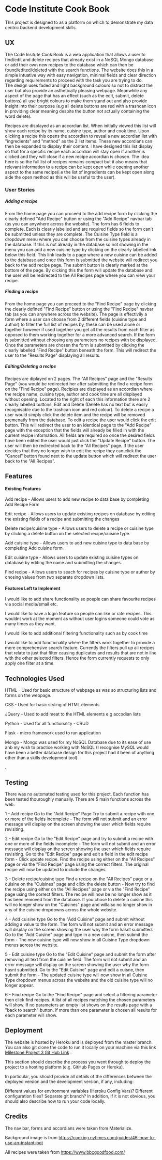 # Code Institute Cook Book

This project is designed to as a platform on which to demonstrate my data centric backend development skills. 



## UX

The Code Insitute Cook Book is a web application that allows a user to find/edit and delete recipes that already exist in a NoSQL Mongo database or add their own new recipes to the database which can then be found/edited/deleted with the search functions. The website does this in a simple intuative way with easy navigation, minimal fields and clear direction regarding requirements to proceed with the task you are trying to do.  
The design uses faded and light background colours so not to distract the user but also provide an asthetically pleasing webpage. Meanwhile any aspect of the page that has an effect (such as the edit, submit, delete buttons) all use bright colours to make them stand out and also provide insight into their purpose (e.g all delete buttons are red with a trashcan icon in providing clear meaning despite the button not actually containing the word delete). 

Recipes are displayed as an accordian list. When initially viewed this list will show each recipe by its name, cuisine type, author and cook time. Upon clicking a recipe this opens the accordian to reveal
a new accordian list with "ingredients" and "method" as the 2 list items. These new accordians can then be expanded to display their content. I have designed this list display so that for a specific recipe each accordian will stay open if another is clicked and they will close if a new recipe accordian is chosen. The idea here is so the full list of recipes remains compact but it also means that relevant information to a recipe can be kept open while opening another aspect to the same recipe(i.e the list of ingredients can be kept open along side the open method as this will be useful to the user).

### User Stories

##### Adding a recipe

From the home page you can proceed to the add recipe form by clicking the clearly defined "Add Recipe" button or using the "Add Recipe" navbar tab (as you can anywhere across the website). The form has 6 fields to complete. Each is clearly labelled and are required fields so the form can't be submitted unless they are complete. The Cuisine Type field is a dropdown menu where you can choose from the cuisine types already in the database. If this is not already in the database so not showing in the  menu you can add a new cuisine type by clicking on the clearly labelled link below this field. This link leads to a page where a new cuisine can be added to the database and once this form is submitted the website will redirect you back to the add recipe page. The submit button is clearly marked at the bottom of the page. By clicking this the form will update the database and the user will be redirected to the All Recipes page where you can view your recipe.



##### Finding a recipe

From the home page you can proceed to the "Find Recipe" page by clicking the clearly defined "Find Recipe" button or using the "Find Recipe" navbar tab (as you can anywhere across the website). The page is effectivily a form where a user can choose from 2 different fields (cuisine type and author) to filter the full list of recipes by, these can be used alone or together however if used together you get all the results from each filter as opposed to them working together for a more advanced search. If the form is submitted without choosing any parameters no recipes with be displayed. Once the parameters are chosen the form is submitted by clicking the clearly labelled "Find Recipe" button beneath the form. This will redirect the user to the "Results Page" displaying all results.



##### Editing/Deleting a recipe

Recipes are diplayed on 2 pages. The "All Recipes" page and the "Results Page" (you would be redirected her after submitting the find a recipe form on the "Find Recipe" page). Recipies are displayed as an accordian where the recipe name, cuisine type, author and cook time are all displayed without opening. Located to the right of each this information there are 2 clearly labelled buttons, Edit and Delete (Delete has no text but is easily recognisable due to the trashcan icon and red colour). To delete a recipe a user would simply click the delete item and the recipe will be removed premenatly from the database. To edit a recipe the user would click the edit button. This will redirect the user to an identical page to the "Add Recipe" page with the exception that the fields will already be filled in with the current recipe information. All fields are required so once the desired fields have been edited the user would just click the "Update Recipe" button. The user will then be redirected back to the "All Recipes" page. If the user decides that they no longer wish to edit the recipe they can click the "Cancel" button found next to the update button which will redirect the user back to the "All Recipes".


## Features

#### Existing Features

Add recipe - Allows users to add new recipe to data base by completing Add Recipe Form 

Edit recipe - Allows users to update existing recipes on database by editing the existing fields of a recipe and submitting the changes

Delete recipe/cuisine type - Allows users to delete a recipe or cuisine type by clicking a delete button on the selected recipe/cuisine type.

Add cuisine type - Allows users to add new cuisine type to data base by completing Add cuisine form. 

Edit cuisine type - Allows users to update existing cuisine types on database by editing the name and submitting the changes.

Find recipe - Allows users to seach for recipes by cuisine type or author by chosing values from two separate dropdown lists.


#### Features Left to Implement

I would like to add share functionality so poeple can share favourite recipes via social media/email etc.  

I would like to have a login feature so people can like or rate recipes. This wouldnt work at the moment as without user logins someone could vote as many times as they want.

I would like to add additional filtering functionality such as by cook time 

I would like to add functionality where the filters work together to provide a more comprehensive search feature. Currently the filters pull up all recipes that relate to just that filter causing duplicates and results that are not in line with the other selected filters. Hence the form currently requests to only apply one filter at a time.

## Technologies Used

HTML - Used for basic structure of webpage as was so structuring lists and forms on the webpage.

CSS - Used for basic styling of HTML elements

JQuery - Used to add meat to the HTML elements e.g accodian lists

Python - Used for all functionality - CRUD

Flask - micro framework used to run application

Mongo - Mongo was used for my NoSQL Database due to its ease of use anb my wish to practice working with NoSQL (I recognise MySQL would have been a better database design for this project had it been of anything other than a skills development tool).

.
## Testing

There was no automated testing used for this project. Each function has been tested thouroughly manually. There are 5 main functions across the web.

1 - Add recipe
Go to the "Add Recipe" Page Try to submit a recipe with one or more of the fields incomplete - The form will not submit and an error message will display on the screen showing the user which fields require revisiting.

2 - Edit recipe
Go to the "Edit Recipe" page and try to submit a recipe with one or more of the fields incomplete - The form will not submit and an error message will display on the screen showing the user which fields require revisiting.
Go to the "Edit Recipe" page and edit a field in the edit recipe form - Click update recipe. Find the recipe using either on the "All Recipes" page or via the "Find Recipe" page using the correct filters. The original recipe will now be updated to include the changes

3 - Delete recipe/cuisine type 
Find a recipe on the "All Recipes" page or a cuisine on the "Cuisines" page and click the delete button -  Now try to find the recipe using either on the "All Recipes" page or via the "Find Recipe" page using the correct filters. The recipe will now be no longer show as it has been removed from the database. If you chose to delete a cuisine this will no longer show on the "Cuisines" page and willalso no longer show in any of the cuisine dropdowns across the whole website. 

4 - Add cuisine type
Go to the "Add Cuisine" page and submit without adding a value to the form. The form will not submit and an error message will display on the screen showing the user why the form hasnt submitted.
Go to the "Add Cuisine" page and type in a new cuisne, then submit the form - The new cuisine type will now show in all Cuisine Type dropdown menus across the website.

5 - Edit cuisine type
Go to the "Edit Cuisine" page and submit the form after removing all text from the cuisine field. The form will not submit and an error message will display on the screen showing the user why the form hasnt submitted.
Go to the "Edit Cuisine" page and edit a cuisne, then submit the form - The updated cuisine type will now show in all Cuisine Type dropdown menus across the website and the old cuisine type will no longer appear.

6 - Find recipe 
Go to the "Find Recipe" page and select a filtering parameter then click find recipes. A list of all recipes matching the chosen parameters will show. If no parameters an empty list shows on the results page with a "back to search" button. If more than one parameter is chosen all results for each parameter will show. 



## Deployment


The website is hosted by Heroku and is deployed from the master branch. 
You can also git clone the code to run it locally on your machine via this link [Milestone Project 3 Git Hub Link](https://github.com/francisillingworth/milestone-project-3) .



This section should describe the process you went through to deploy the project to a hosting platform (e.g. GitHub Pages or Heroku).

In particular, you should provide all details of the differences between the deployed version and the development version, if any, including:

Different values for environment variables (Heroku Config Vars)?
Different configuration files?
Separate git branch?
In addition, if it is not obvious, you should also describe how to run your code locally.

## Credits
The nav bar, forms and accordians were taken from Materialize.

Background image is from https://cooking.nytimes.com/guides/46-how-to-use-an-instant-pot

All recipes were taken from https://www.bbcgoodfood.com/
